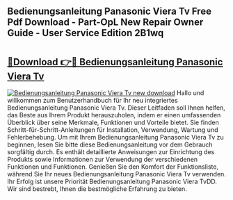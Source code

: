 ## Bedienungsanleitung Panasonic Viera Tv Free Pdf Download - Part-OpL New Repair Owner Guide - User Service Edition 2B1wq

# <h2><a href="http://df4w2u.blite.top/?on=Bedienungsanleitung+Panasonic+Viera+Tv">🔗Download 👉🔴 Bedienungsanleitung Panasonic Viera Tv</a></h2>

[![Bedienungsanleitung Panasonic Viera Tv new download](https://i.imgur.com/lujVjoI.png)](http://df4w2u.blite.top/?on=Bedienungsanleitung+Panasonic+Viera+Tv)
Hallo und willkommen zum Benutzerhandbuch für Ihr neu integriertes Bedienungsanleitung Panasonic Viera Tv. Dieser Leitfaden soll Ihnen helfen, das Beste aus Ihrem Produkt herauszuholen, indem er einen umfassenden Überblick über seine Merkmale, Funktionen und Vorteile bietet. Sie finden Schritt-für-Schritt-Anleitungen für Installation, Verwendung, Wartung und Fehlerbehebung. Um mit Ihrem Bedienungsanleitung Panasonic Viera Tv zu beginnen, lesen Sie bitte diese Bedienungsanleitung vor dem Gebrauch sorgfältig durch. Es enthält detaillierte Anweisungen zur Einrichtung des Produkts sowie Informationen zur Verwendung der verschiedenen Funktionen und Funktionen. Genießen Sie den Komfort der Funktionsliste, während Sie Ihr neues Bedienungsanleitung Panasonic Viera Tv verwenden. Ihr Erfolg ist unsere Priorität Bedienungsanleitung Panasonic Viera TvDD. Wir sind bestrebt, Ihnen die bestmögliche Erfahrung zu bieten.
